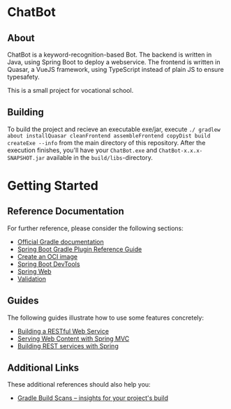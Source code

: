 # ChatBot

## About

ChatBot is a keyword-recognition-based Bot.
The backend is written in Java, using Spring Boot to deploy a webservice. 
The frontend is written in Quasar, a VueJS framework, using TypeScript instead of plain JS to ensure typesafety.

This is a small project for vocational school.

## Building

To build the project and recieve an executable exe/jar, execute 
`./ gradlew about installQuasar cleanFrontend assembleFrontend copyDist build createExe --info`
from the main directory of this repository. After the execution finishes, you'll have your `ChatBot.exe` and `ChatBot-x.x.x-SNAPSHOT.jar`
available in the `build/libs`-directory.  

# Getting Started

## Reference Documentation

For further reference, please consider the following sections:

* [Official Gradle documentation](https://docs.gradle.org)
* [Spring Boot Gradle Plugin Reference Guide](https://docs.spring.io/spring-boot/docs/2.5.4/gradle-plugin/reference/html/)
* [Create an OCI image](https://docs.spring.io/spring-boot/docs/2.5.4/gradle-plugin/reference/html/#build-image)
* [Spring Boot DevTools](https://docs.spring.io/spring-boot/docs/2.5.4/reference/htmlsingle/#using-boot-devtools)
* [Spring Web](https://docs.spring.io/spring-boot/docs/2.5.4/reference/htmlsingle/#boot-features-developing-web-applications)
* [Validation](https://docs.spring.io/spring-boot/docs/2.5.4/reference/htmlsingle/#boot-features-validation)

## Guides

The following guides illustrate how to use some features concretely:

* [Building a RESTful Web Service](https://spring.io/guides/gs/rest-service/)
* [Serving Web Content with Spring MVC](https://spring.io/guides/gs/serving-web-content/)
* [Building REST services with Spring](https://spring.io/guides/tutorials/bookmarks/)

## Additional Links

These additional references should also help you:

* [Gradle Build Scans – insights for your project's build](https://scans.gradle.com#gradle)


